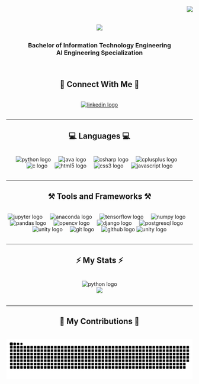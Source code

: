 <!-- Visitors badge -->
<img align="right" src="https://api.visitorbadge.io/api/visitors?path=https%3A%2F%2Fgithub.com%2FYhya-Altroudi&label=visitors&countColor=%231379b2&style=flat" />

<!-- The name -->
<h1 align="center">
<img src="https://readme-typing-svg.herokuapp.com?font=Roboto&weight=700&size=35&duration=4000&color=24F71C&center=true&vCenter=true&random=false&width=500&height=70&lines=Hi+There!+%F0%9F%91%8B;I'm+Yhya+Altroudi" />
</h1>

<!-- Education -->
<h3 align="center">
<strong>Bachelor of Information Technology Engineering <br> AI Engineering Specialization</strong>
</h3>


<br/>


<!-- Connection info -->
<h2 align="center">📱 Connect With Me 📱</h2>

<br/>

<div align="center">
  <a href="http://www.linkedin.com/in/yhya-altroudi" target="_blank">
    <img src="https://raw.githubusercontent.com/maurodesouza/profile-readme-generator/master/src/assets/icons/social/linkedin/default.svg" width="52" height="40" alt="linkedin logo"  />
  </a>
</div>

<br>
<hr/>

<!-- languages -->
<h2 align="center">💻 Languages 💻</h2>

<br/>

<div align="center">
  <img src="https://cdn.jsdelivr.net/gh/devicons/devicon/icons/python/python-original.svg" height="40" alt="python logo"  />
  <img width="12" />
  <img src="https://cdn.jsdelivr.net/gh/devicons/devicon/icons/java/java-original.svg" height="40" alt="java logo"  />
  <img width="12" />
  <img src="https://cdn.jsdelivr.net/gh/devicons/devicon/icons/csharp/csharp-original.svg" height="40" alt="csharp logo"  />
  <img width="12" />
  <img src="https://cdn.jsdelivr.net/gh/devicons/devicon/icons/cplusplus/cplusplus-original.svg" height="40" alt="cplusplus logo"  />
  <img width="12" />
  <img src="https://cdn.jsdelivr.net/gh/devicons/devicon/icons/c/c-original.svg" height="40" alt="c logo"  />
  <img width="12" />
  <img src="https://cdn.jsdelivr.net/gh/devicons/devicon/icons/html5/html5-original.svg" height="40" alt="html5 logo"  />
  <img width="12" />
  <img src="https://cdn.jsdelivr.net/gh/devicons/devicon/icons/css3/css3-original.svg" height="40" alt="css3 logo"  />
  <img width="12" />
  <img src="https://cdn.jsdelivr.net/gh/devicons/devicon/icons/javascript/javascript-original.svg" height="40" alt="javascript logo"  />
</div>

<br/>
<hr/>

<!--Tools and frameworks -->
<h2 align="center">⚒️ Tools and Frameworks ⚒️</h2>

<br/>

<div align="center">
  <img src="https://cdn.jsdelivr.net/gh/devicons/devicon/icons/jupyter/jupyter-original.svg" height="40" alt="jupyter logo"  />
  <img width="12" />
  <img src="https://cdn.jsdelivr.net/gh/devicons/devicon/icons/anaconda/anaconda-original.svg" height="40" alt="anaconda logo"  />
  <img width="12" />
  <img src="https://cdn.jsdelivr.net/gh/devicons/devicon/icons/tensorflow/tensorflow-original.svg" height="40" alt="tensorflow logo"  />
  <img width="12" />
  <img src="https://cdn.jsdelivr.net/gh/devicons/devicon/icons/numpy/numpy-original.svg" height="40" alt="numpy logo"  />
  <img width="12" />
  <img src="https://cdn.jsdelivr.net/gh/devicons/devicon/icons/pandas/pandas-original.svg" height="40" alt="pandas logo"  />
  <img width="12" />
  <img src="https://cdn.jsdelivr.net/gh/devicons/devicon/icons/opencv/opencv-original.svg" height="40" alt="opencv logo"  />
  <img width="12" />
  <img src="https://cdn.jsdelivr.net/gh/devicons/devicon/icons/django/django-plain.svg" height="40" alt="django logo"  />
  <img width="12" />
  <img src="https://cdn.jsdelivr.net/gh/devicons/devicon/icons/postgresql/postgresql-original.svg" height="40" alt="postgresql logo"  />
  <img width="12" />
  <img src="https://cdn.jsdelivr.net/gh/devicons/devicon/icons/unity/unity-original.svg" height="40" alt="unity logo"  />
  <img width="12" />
  <img src="https://cdn.jsdelivr.net/gh/devicons/devicon/icons/git/git-original.svg" height="40" alt="git logo"  />
  <img width="12" />
  <img src="https://cdn.jsdelivr.net/gh/devicons/devicon/icons/github/github-original.svg" height="40" alt="github logo"  />
  <img src="https://cdn.jsdelivr.net/gh/devicons/devicon/icons/unity/unity-original.svg" height="40" alt="unity logo"  />
</div>

<br/>
<hr/>

<!-- Github stats-->
<h2 align="center">⚡ My Stats ⚡</h2>

<br/>

<div align=center>

<img src="https://github-readme-streak-stats.herokuapp.com/?user=Yhya-Altroudi&theme=github-dark&background=20232a" alt="python logo"  />
<br/>
<img src="https://github-readme-stats.vercel.app/api/top-langs/?username=Yhya-Altroudi&layout=compact&theme=shadow_green&title_color=39d353&border_color=39d353&text_color=FFFFFF&bg_color=20232a"/>

</div>

<br/>
<hr/>

<div align="center">
  <h2>🐍 My Contributions 🐍</h2>
  <br>
  <img alt="snake eating my contributions" src="https://github.com/Yhya-Altroudi/Yhya-Altroudi/blob/output/github-contribution-grid-snake-dark.svg" />
</div>

<br/><br/>
